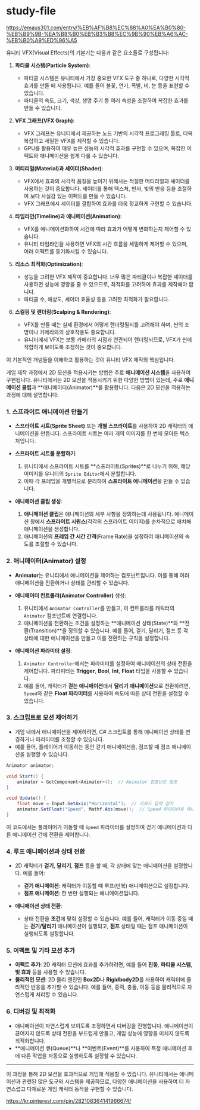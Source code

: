 # study-file
https://emaus301.com/entry/%EB%AF%B8%EC%88%A0%EA%B0%80-%EB%B9%9B-%EA%B8%B0%EB%B3%B8%EC%9B%90%EB%A6%AC-%EB%B0%A9%ED%96%A5

유니티 VFX(Visual Effects)의 기본기는 다음과 같은 요소들로 구성됩니다:

1. **파티클 시스템(Particle System)**:
   - 파티클 시스템은 유니티에서 가장 중요한 VFX 도구 중 하나로, 다양한 시각적 효과를 만들 때 사용됩니다. 예를 들어 불꽃, 연기, 폭발, 비, 눈 등을 표현할 수 있습니다.
   - 파티클의 속도, 크기, 색상, 생명 주기 등 여러 속성을 조절하여 복잡한 효과를 만들 수 있습니다.

2. **VFX 그래프(VFX Graph)**:
   - VFX 그래프는 유니티에서 제공하는 노드 기반의 시각적 프로그래밍 툴로, 더욱 복잡하고 세밀한 VFX를 제작할 수 있습니다.
   - GPU를 활용하여 매우 높은 성능의 시각적 효과를 구현할 수 있으며, 복잡한 이펙트와 애니메이션을 쉽게 다룰 수 있습니다.

3. **머티리얼(Material)과 셰이더(Shader)**:
   - VFX에서 효과의 시각적 품질을 높이기 위해서는 적절한 머티리얼과 셰이더를 사용하는 것이 중요합니다. 셰이더를 통해 텍스처, 반사, 빛의 반응 등을 조절하여 보다 사실감 있는 이펙트를 만들 수 있습니다.
   - VFX 그래프에서 셰이더를 결합하여 효과를 더욱 정교하게 구현할 수 있습니다.

4. **타임라인(Timeline)과 애니메이션(Animation)**:
   - VFX를 애니메이션화하여 시간에 따라 효과가 어떻게 변화하는지 제어할 수 있습니다.
   - 유니티 타임라인을 사용하면 VFX의 시간 흐름을 세밀하게 제어할 수 있으며, 여러 이펙트를 동기화시킬 수 있습니다.

5. **리소스 최적화(Optimization)**:
   - 성능을 고려한 VFX 제작이 중요합니다. 너무 많은 파티클이나 복잡한 셰이더를 사용하면 성능에 영향을 줄 수 있으므로, 최적화를 고려하여 효과를 제작해야 합니다.
   - 파티클 수, 해상도, 셰이더 효율성 등을 고려한 최적화가 필요합니다.

6. **스컬핑 및 렌더링(Scalping & Rendering)**:
   - VFX를 만들 때는 실제 환경에서 어떻게 렌더링될지를 고려해야 하며, 씬의 조명이나 카메라와의 상호작용도 중요합니다.
   - 유니티에서 VFX는 보통 카메라의 시점과 연관되어 렌더링되므로, VFX가 씬에 적합하게 보이도록 조정하는 것이 중요합니다.

이 기본적인 개념들을 이해하고 활용하는 것이 유니티 VFX 제작의 핵심입니다.

게임 제작 과정에서 2D 모션을 적용시키는 방법은 주로 **애니메이션 시스템**을 사용하여 구현됩니다. 유니티에서는 2D 모션을 적용시키기 위한 다양한 방법이 있는데, 주로 **애니메이션 클립**과 **애니메이터(Animator)**를 활용합니다. 다음은 2D 모션을 적용하는 과정에 대해 설명합니다:

### 1. **스프라이트 애니메이션 만들기**
   - **스프라이트 시트(Sprite Sheet)** 또는 **개별 스프라이트**를 사용하여 2D 캐릭터의 애니메이션을 만듭니다. 스프라이트 시트는 여러 개의 이미지를 한 번에 모아둔 텍스처입니다.
   
   - **스프라이트 시트를 분할하기**:
     1. 유니티에서 스프라이트 시트를 **스프라이트(Sprites)**로 나누기 위해, 해당 이미지를 유니티의 `Sprite Editor`에서 분할합니다.
     2. 이때 각 프레임을 개별적으로 분리하여 **스프라이트 애니메이션**을 만들 수 있습니다.

   - **애니메이션 클립 생성**:
     1. **애니메이션 클립**은 애니메이션의 세부 사항을 정의하는데 사용됩니다. 애니메이션 창에서 **스프라이트 시퀀스**(각각의 스프라이트 이미지)를 순차적으로 배치해 애니메이션을 생성합니다.
     2. 애니메이션의 **프레임 간 시간 간격**(Frame Rate)을 설정하여 애니메이션의 속도를 조절할 수 있습니다.

### 2. **애니메이터(Animator) 설정**
   - **Animator**는 유니티에서 애니메이션을 제어하는 컴포넌트입니다. 이를 통해 여러 애니메이션을 전환하거나 상태를 관리할 수 있습니다.
   
   - **애니메이터 컨트롤러(Animator Controller)** 생성:
     1. 유니티에서 `Animator Controller`를 만들고, 이 컨트롤러를 캐릭터의 `Animator` 컴포넌트에 연결합니다.
     2. 애니메이션을 전환하는 조건을 설정하는 **애니메이션 상태(State)**와 **전환(Transition)**을 정의할 수 있습니다. 예를 들어, 걷기, 달리기, 점프 등 각 상태에 대한 애니메이션을 만들고 이를 전환하는 규칙을 설정합니다.

   - **애니메이션 파라미터 설정**:
     1. `Animator Controller`에서는 파라미터를 설정하여 애니메이션의 상태 전환을 제어합니다. 파라미터는 **Trigger**, **Bool**, **Int**, **Float** 타입을 사용할 수 있습니다.
     2. 예를 들어, 캐릭터가 **걷는 애니메이션**에서 **달리기 애니메이션**으로 전환하려면, `Speed`와 같은 **Float 파라미터**를 사용하여 속도에 따른 상태 전환을 설정할 수 있습니다.

### 3. **스크립트로 모션 제어하기**
   - 게임 내에서 애니메이션을 제어하려면, C# 스크립트를 통해 애니메이션 상태를 변경하거나 파라미터를 조정할 수 있습니다.
   - 예를 들어, 플레이어가 이동하는 동안 걷기 애니메이션을, 점프할 때 점프 애니메이션을 실행할 수 있습니다.

   ```csharp
   Animator animator;

   void Start() {
       animator = GetComponent<Animator>();  // Animator 컴포넌트 참조
   }

   void Update() {
       float move = Input.GetAxis("Horizontal");  // 키보드 입력 감지
       animator.SetFloat("Speed", Mathf.Abs(move));  // Speed 파라미터로 애니메이션 전환
   }
   ```

   이 코드에서는 플레이어가 이동할 때 `Speed` 파라미터를 설정하여 걷기 애니메이션과 다른 애니메이션 간에 전환을 제어합니다.

### 4. **루프 애니메이션과 상태 전환**
   - 2D 캐릭터가 **걷기**, **달리기**, **점프** 등을 할 때, 각 상태에 맞는 애니메이션을 설정합니다. 예를 들어:
     - **걷기 애니메이션**: 캐릭터가 이동할 때 루프(반복) 애니메이션으로 설정합니다.
     - **점프 애니메이션**: 한 번만 실행되는 애니메이션입니다.
   
   - **애니메이션 상태 전환**:
     - 상태 전환을 **조건**에 맞춰 설정할 수 있습니다. 예를 들어, 캐릭터가 이동 중일 때는 **걷기/달리기** 애니메이션이 실행되고, **점프** 상태일 때는 점프 애니메이션이 실행되도록 설정합니다.

### 5. **이펙트 및 기타 모션 추가**
   - **이펙트 추가**: 2D 캐릭터 모션에 효과를 추가하려면, 예를 들어 **진동**, **파티클 시스템**, **빛 효과** 등을 사용할 수 있습니다.
   - **물리적인 모션**: 2D 물리 엔진인 **Box2D**나 **Rigidbody2D**를 사용하여 캐릭터에 물리적인 반응을 추가할 수 있습니다. 예를 들어, 중력, 충돌, 이동 등을 물리적으로 자연스럽게 처리할 수 있습니다.

### 6. **디버깅 및 최적화**
   - 애니메이션이 자연스럽게 보이도록 조정하면서 디버깅을 진행합니다. 애니메이션이 끊어지지 않도록 상태 전환을 부드럽게 만들고, 게임 성능에 영향을 미치지 않도록 최적화합니다.
   - **애니메이션 큐(Queue)**나 **이벤트(Event)**를 사용하여 특정 애니메이션 후에 다른 작업을 자동으로 실행하도록 설정할 수 있습니다.

---

이 과정을 통해 2D 모션을 효과적으로 게임에 적용할 수 있습니다. 유니티에서는 애니메이션과 관련된 많은 도구와 시스템을 제공하므로, 다양한 애니메이션을 사용하여 더 자연스럽고 다채로운 게임 캐릭터 동작을 구현할 수 있습니다.

https://kr.pinterest.com/pin/282108364141966674/
